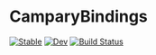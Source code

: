 # CamparyBindings

[![Stable](https://img.shields.io/badge/docs-stable-blue.svg)](https://orkolorko.github.io/CamparyBindings.jl/stable)
[![Dev](https://img.shields.io/badge/docs-dev-blue.svg)](https://orkolorko.github.io/CamparyBindings.jl/dev)
[![Build Status](https://travis-ci.com/orkolorko/CamparyBindings.jl.svg?branch=master)](https://travis-ci.com/orkolorko/CamparyBindings.jl)

